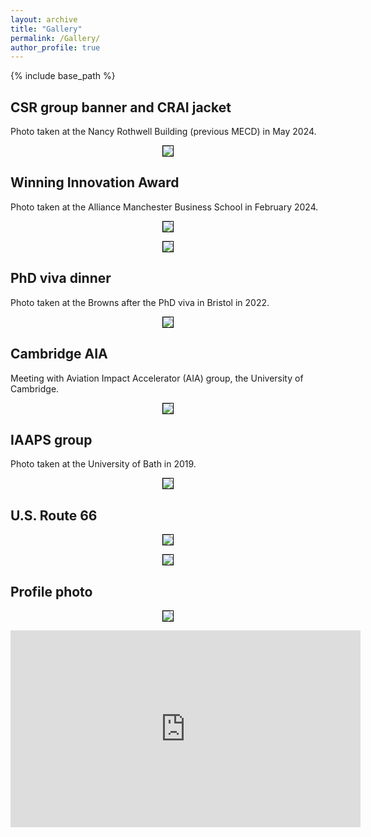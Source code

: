 ```yaml
---
layout: archive
title: "Gallery"
permalink: /Gallery/
author_profile: true
---
```


{% include base_path %}

## CSR group banner and CRAI jacket
Photo taken at the Nancy Rothwell Building (previous MECD) in May 2024.
<p align="center">
<img style='border:1px solid #000000;' src="https://raw.githubusercontent.com/Anthony-S-Chen/portfolio/master/images/CSR.jpeg">
</p>

## Winning Innovation Award
Photo taken at the Alliance Manchester Business School in February 2024.
<p align="center">
<img style='border:1px solid #000000;' src="https://raw.githubusercontent.com/Anthony-S-Chen/portfolio/master/images/R2I.jpeg">
</p>
<p align="center">
<img style='border:1px solid #000000;' src="https://raw.githubusercontent.com/Anthony-S-Chen/portfolio/master/images/R2Iaward.jpeg">
</p>

## PhD viva dinner
Photo taken at the Browns after the PhD viva in Bristol in 2022. 
<p align="center">
<img style='border:1px solid #000000;' src="https://raw.githubusercontent.com/Anthony-S-Chen/portfolio/master/images/viva.jpeg">
</p>

## Cambridge AIA
Meeting with Aviation Impact Accelerator (AIA) group, the University of Cambridge. 
<p align="center">
<img style='border:1px solid #000000;' src="https://raw.githubusercontent.com/Anthony-S-Chen/portfolio/master/images/AIA.jpeg">
</p>


## IAAPS group
Photo taken at the University of Bath in 2019. 
<p align="center">
<img style='border:1px solid #000000;' src="https://raw.githubusercontent.com/Anthony-S-Chen/portfolio/master/images/IAAPS.jpeg">
</p>

## U.S. Route 66

<p align="center">
<img style='border:1px solid #000000;' src="https://raw.githubusercontent.com/Anthony-S-Chen/portfolio/master/images/Chen_66stand.jpeg">
</p>

<p align="center">
<img style='border:1px solid #000000;' src="https://raw.githubusercontent.com/Anthony-S-Chen/portfolio/master/images/Chen_66sit.jpeg">
</p>

## Profile photo

<p align="center">
<img style='border:1px solid #000000;' src="https://raw.githubusercontent.com/Anthony-S-Chen/portfolio/master/images/Chen_Profile.jpeg">
</p>


<iframe width="560" height="315" src="https://www.youtube.com/embed/78IVNJ8RL_8" title="YouTube video player" frameborder="0" allow="accelerometer; autoplay; clipboard-write; encrypted-media; gyroscope; picture-in-picture; web-share" allowfullscreen></iframe>

